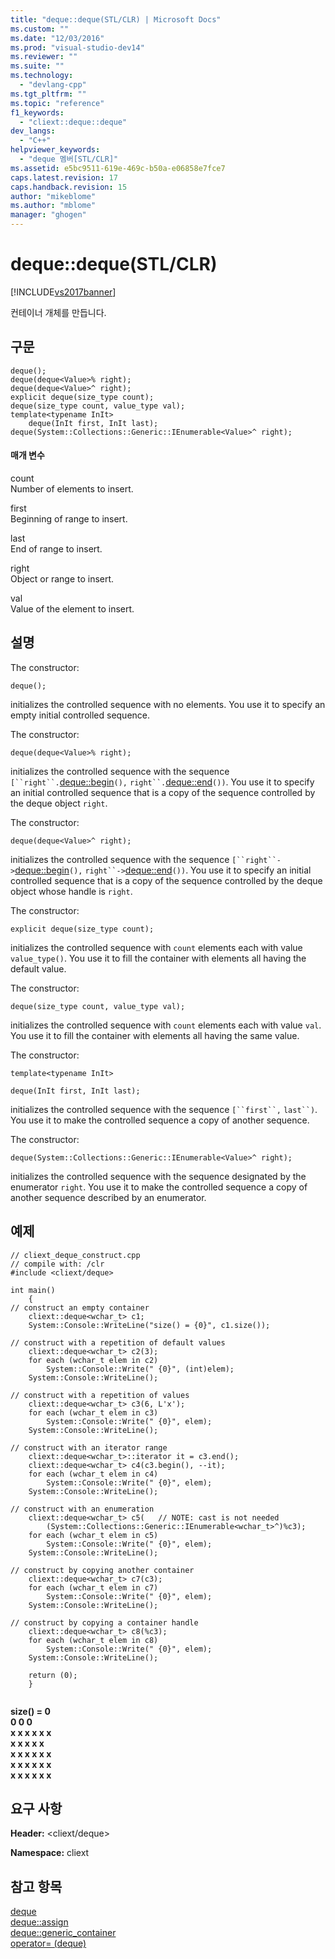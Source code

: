 ```yaml
---
title: "deque::deque(STL/CLR) | Microsoft Docs"
ms.custom: ""
ms.date: "12/03/2016"
ms.prod: "visual-studio-dev14"
ms.reviewer: ""
ms.suite: ""
ms.technology: 
  - "devlang-cpp"
ms.tgt_pltfrm: ""
ms.topic: "reference"
f1_keywords: 
  - "cliext::deque::deque"
dev_langs: 
  - "C++"
helpviewer_keywords: 
  - "deque 멤버[STL/CLR]"
ms.assetid: e5bc9511-619e-469c-b50a-e06858e7fce7
caps.latest.revision: 17
caps.handback.revision: 15
author: "mikeblome"
ms.author: "mblome"
manager: "ghogen"
---
```

# deque::deque(STL/CLR)
[!INCLUDE[vs2017banner](../assembler/inline/includes/vs2017banner.md)]

컨테이너 개체를 만듭니다.  
  
## 구문  
  
```  
deque();  
deque(deque<Value>% right);  
deque(deque<Value>^ right);  
explicit deque(size_type count);  
deque(size_type count, value_type val);  
template<typename InIt>  
    deque(InIt first, InIt last);  
deque(System::Collections::Generic::IEnumerable<Value>^ right);  
```  
  
#### 매개 변수  
 count  
 Number of elements to insert.  
  
 first  
 Beginning of range to insert.  
  
 last  
 End of range to insert.  
  
 right  
 Object or range to insert.  
  
 val  
 Value of the element to insert.  
  
## 설명  
 The constructor:  
  
 `deque();`  
  
 initializes the controlled sequence with no elements.  You use it to specify an empty initial controlled sequence.  
  
 The constructor:  
  
 `deque(deque<Value>% right);`  
  
 initializes the controlled sequence with the sequence `[``right``.`[deque::begin](../dotnet/deque-begin-stl-clr.md)`(),` `right``.`[deque::end](../dotnet/deque-end-stl-clr.md)`())`.  You use it to specify an initial controlled sequence that is a copy of the sequence controlled by the deque object `right`.  
  
 The constructor:  
  
 `deque(deque<Value>^ right);`  
  
 initializes the controlled sequence with the sequence `[``right``->`[deque::begin](../dotnet/deque-begin-stl-clr.md)`(),` `right``->`[deque::end](../dotnet/deque-end-stl-clr.md)`())`.  You use it to specify an initial controlled sequence that is a copy of the sequence controlled by the deque object whose handle is `right`.  
  
 The constructor:  
  
 `explicit deque(size_type count);`  
  
 initializes the controlled sequence with `count` elements each with value `value_type()`.  You use it to fill the container with elements all having the default value.  
  
 The constructor:  
  
 `deque(size_type count, value_type val);`  
  
 initializes the controlled sequence with `count` elements each with value `val`.  You use it to fill the container with elements all having the same value.  
  
 The constructor:  
  
 `template<typename InIt>`  
  
 `deque(InIt first, InIt last);`  
  
 initializes the controlled sequence with the sequence `[``first``,` `last``)`.  You use it to make the controlled sequence a copy of another sequence.  
  
 The constructor:  
  
 `deque(System::Collections::Generic::IEnumerable<Value>^ right);`  
  
 initializes the controlled sequence with the sequence designated by the enumerator `right`.  You use it to make the controlled sequence a copy of another sequence described by an enumerator.  
  
## 예제  
  
```  
// cliext_deque_construct.cpp   
// compile with: /clr   
#include <cliext/deque>   
  
int main()   
    {   
// construct an empty container   
    cliext::deque<wchar_t> c1;   
    System::Console::WriteLine("size() = {0}", c1.size());   
  
// construct with a repetition of default values   
    cliext::deque<wchar_t> c2(3);   
    for each (wchar_t elem in c2)   
        System::Console::Write(" {0}", (int)elem);   
    System::Console::WriteLine();   
  
// construct with a repetition of values   
    cliext::deque<wchar_t> c3(6, L'x');   
    for each (wchar_t elem in c3)   
        System::Console::Write(" {0}", elem);   
    System::Console::WriteLine();   
  
// construct with an iterator range   
    cliext::deque<wchar_t>::iterator it = c3.end();   
    cliext::deque<wchar_t> c4(c3.begin(), --it);   
    for each (wchar_t elem in c4)   
        System::Console::Write(" {0}", elem);   
    System::Console::WriteLine();   
  
// construct with an enumeration   
    cliext::deque<wchar_t> c5(   // NOTE: cast is not needed   
        (System::Collections::Generic::IEnumerable<wchar_t>^)%c3);   
    for each (wchar_t elem in c5)   
        System::Console::Write(" {0}", elem);   
    System::Console::WriteLine();   
  
// construct by copying another container   
    cliext::deque<wchar_t> c7(c3);   
    for each (wchar_t elem in c7)   
        System::Console::Write(" {0}", elem);   
    System::Console::WriteLine();   
  
// construct by copying a container handle   
    cliext::deque<wchar_t> c8(%c3);   
    for each (wchar_t elem in c8)   
        System::Console::Write(" {0}", elem);   
    System::Console::WriteLine();   
  
    return (0);   
    }  
  
```  
  
  **size\(\) \= 0**  
 **0 0 0**  
 **x x x x x x**  
 **x x x x x**  
 **x x x x x x**  
 **x x x x x x**  
 **x x x x x x**   
## 요구 사항  
 **Header:** \<cliext\/deque\>  
  
 **Namespace:** cliext  
  
## 참고 항목  
 [deque](../dotnet/deque-stl-clr.md)   
 [deque::assign](../dotnet/deque-assign-stl-clr.md)   
 [deque::generic\_container](../dotnet/deque-generic-container-stl-clr.md)   
 [operator\= \(deque\)](../dotnet/operator-assign-deque-stl-clr.md)